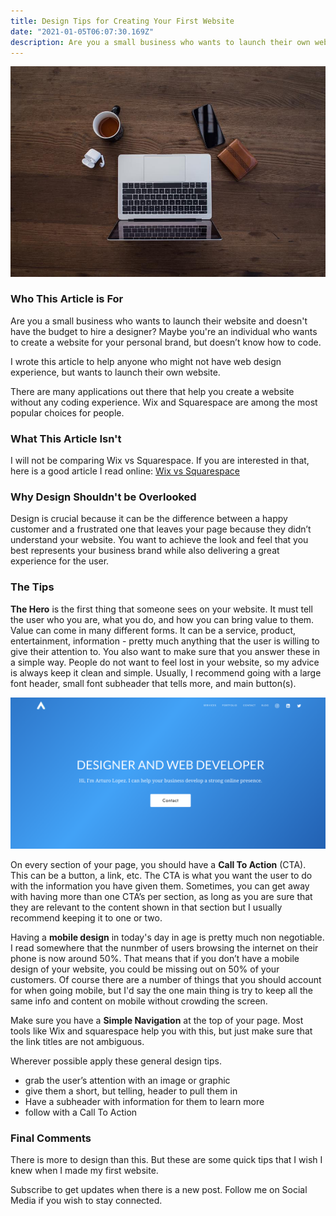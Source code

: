 ```yaml
---
title: Design Tips for Creating Your First Website
date: "2021-01-05T06:07:30.169Z"
description: Are you a small business who wants to launch their own website? Maybe you're an individual who wants to create a website for your personal brand, but doesn’t know how to code.
---
```


[![laptop at desk](../../assets/laptop-desk.jpg "")]()

### Who This Article is For

Are you a small business who wants to launch their website and doesn't have the budget to hire a designer? Maybe you're an individual who wants to create a website for your personal brand, but doesn’t know how to code.

I wrote this article to help anyone who might not have web design experience, but wants to launch their own website.

There are many applications out there that help you create a website without any coding experience. Wix and Squarespace are among the most popular choices for people.

### What This Article Isn't
I will not be comparing Wix vs Squarespace. If you are interested in that, here is a good article I read online: 
<a href='https://www.websitetooltester.com/en/blog/wix-vs-squarespace/' target='_blank'>Wix vs Squarespace</a>


### Why Design Shouldn't be Overlooked

Design is crucial because it can be the difference between a happy customer and a frustrated one that leaves your page because they didn’t understand your website. You want to achieve the look and feel that you best represents your business brand while also delivering a great experience for the user.

### The Tips

<strong>The Hero</strong> is the first thing that someone sees on your website. It must tell the user who you are, what you do, and how you can bring value to them. Value can come in many different forms. It can be a service, product, entertainment, information - pretty much anything that the user is willing to give their attention to. You also want to make sure that you answer these in a simple way. People do not want to feel lost in your website, so my advice is always keep it clean and simple. Usually, I recommend going with a large font header, small font subheader that tells more, and main button(s).

[![](../../assets/hero.png "")]()

On every section of your page, you should have a <strong>Call To Action</strong> (CTA). This can be a button, a link, etc. The CTA is what you want the user to do with the information you have given them. Sometimes, you can get away with having more than one CTA’s per section, as long as you are sure that they are relevant to the content shown in that section but I usually recommend keeping it to one or two.

Having a <strong>mobile design</strong> in today's day in age is pretty much non negotiable. I read somewhere that the nunmber of users browsing the internet on their phone is now around 50%. That means that if you don’t have a mobile design of your website, you could be missing out on 50% of your customers. Of course there are a number of things that you should account for when going mobile, but I'd say the one main thing is try to keep all the same info and content on mobile without crowding the screen.

Make sure you have a <strong>Simple Navigation</strong> at the top of your page. Most tools like Wix and squarespace help you with this, but just make sure that the link titles are not ambiguous.

Wherever possible apply these general design tips.
<ul>
<li>grab the user’s attention with an image or graphic</li>
<li>give them a short, but telling, header to pull them in</li>
<li>Have a subheader with information for them to learn more</li>
<li>follow with a Call To Action</li>
</ul>


### Final Comments

There is more to design than this. But these are some quick tips that I wish I knew when I made my first website.

Subscribe to get updates when there is a new post. Follow me on Social Media if you wish to stay connected.
